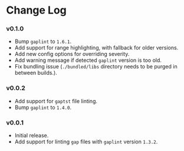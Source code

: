 # Change Log

### v0.1.0

- Bump `gaplint` to `1.6.1`.
- Add support for range highlighting, with fallback for older versions.
- Add new config options for overriding severity.
- Add warning message if detected `gaplint` version is too old.
- Fix bundling issue (`./bundled/libs` directory needs to be purged in between builds.).

### v0.0.2

- Add support for `gaptst` file linting.
- Bump `gaplint` to `1.4.0`.

### v0.0.1

- Initial release.
- Add support for linting `gap` files with `gaplint` version `1.3.2`.
